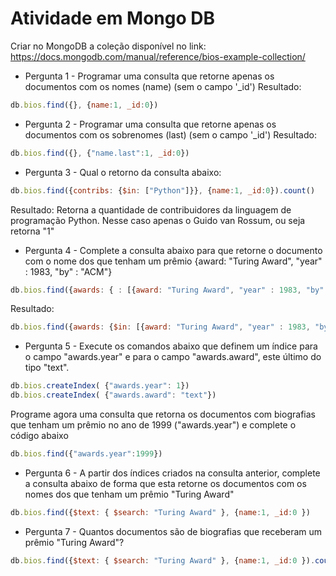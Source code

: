 # Atividade em Mongo DB

Criar no MongoDB a coleção disponível no link:
https://docs.mongodb.com/manual/reference/bios-example-collection/

- Pergunta 1 - Programar uma consulta que retorne apenas os documentos com os nomes (name) (sem o campo '_id')
Resultado:
```js
db.bios.find({}, {name:1, _id:0})
```

- Pergunta 2 - Programar uma consulta que retorne apenas os documentos com os sobrenomes (last) (sem o campo '_id')
Resultado:
```js
db.bios.find({}, {"name.last":1, _id:0})
```

- Pergunta 3 - Qual o retorno da consulta abaixo:
```js
db.bios.find({contribs: {$in: ["Python"]}}, {name:1, _id:0}).count()
```

Resultado:
Retorna a quantidade de contribuidores da linguagem de programação Python. Nesse caso apenas o Guido van Rossum, ou seja retorna "1"

- Pergunta 4 - Complete a consulta abaixo para que retorne o documento com o nome dos que tenham um prêmio {award: "Turing Award", "year" : 1983, "by" : "ACM"}
```js
db.bios.find({awards: { : [{award: "Turing Award", "year" : 1983, "by" : "ACM"}]}}, {name:1, _id:0}
```

Resultado:
```js
db.bios.find({awards: {$in: [{award: "Turing Award", "year" : 1983, "by" : "ACM"}]}}, {name:1, _id:0}
```

- Pergunta 5 - Execute os comandos abaixo que definem um índice para o campo "awards.year" e para o campo "awards.award", este último do tipo "text". 
```js
db.bios.createIndex( {"awards.year": 1})
db.bios.createIndex( {"awards.award": "text"})
```

Programe agora uma consulta que retorna os documentos com biografias que tenham um prêmio no ano de 1999 ("awards.year") e complete o código abaixo

```js
db.bios.find({"awards.year":1999})
```

- Pergunta 6 - A partir dos índices criados na consulta anterior, complete a consulta abaixo de forma que 
esta retorne os documentos com os nomes dos que tenham um prêmio "Turing Award"

```js
db.bios.find({$text: { $search: "Turing Award" }, {name:1, _id:0 })
```

- Pergunta 7 - Quantos documentos são de biografias que receberam um prêmio "Turing Award"?
```js
db.bios.find({$text: { $search: "Turing Award" }, {name:1, _id:0 }).count()
```